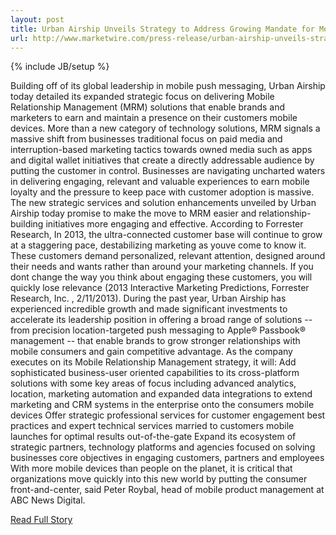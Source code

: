 ```yaml
---
layout: post
title: Urban Airship Unveils Strategy to Address Growing Mandate for Mobile Relationship Management
url: http://www.marketwire.com/press-release/urban-airship-unveils-strategy-address-growing-mandate-mobile-relationship-management-1765437.htm
---
```

{% include JB/setup %}<p>  Building off of its global leadership in mobile push messaging, Urban Airship today detailed its expanded strategic focus on delivering Mobile Relationship Management (MRM) solutions that enable brands and marketers to earn and maintain a presence on their customers mobile devices.  More than a new category of technology solutions, MRM signals a massive shift from businesses traditional focus on paid media and interruption-based marketing tactics towards owned media such as apps and digital wallet initiatives that create a directly addressable audience by putting the customer in control.  Businesses are navigating uncharted waters in delivering engaging, relevant and valuable experiences to earn mobile loyalty and the pressure to keep pace with customer adoption is massive.  The new strategic services and solution enhancements unveiled by Urban Airship today promise to make the move to MRM easier and relationship-building initiatives more engaging and effective.  According to Forrester Research, In 2013, the ultra-connected customer base will continue to grow at a staggering pace, destabilizing marketing as youve come to know it.  These customers demand personalized, relevant attention, designed around their needs and wants rather than around your marketing channels.  If you dont change the way you think about engaging these customers, you will quickly lose relevance (2013 Interactive Marketing Predictions, Forrester Research, Inc.  , 2/11/2013).  During the past year, Urban Airship has experienced incredible growth and made significant investments to accelerate its leadership position in offering a broad range of solutions -- from precision location-targeted push messaging to Apple® Passbook® management -- that enable brands to grow stronger relationships with mobile consumers and gain competitive advantage.  As the company executes on its Mobile Relationship Management strategy, it will:
Add sophisticated business-user oriented capabilities to its cross-platform solutions with some key areas of focus including advanced analytics, location, marketing automation and expanded data integrations to extend marketing and CRM systems in the enterprise onto the consumers mobile devices
Offer strategic professional services for customer engagement best practices and expert technical services married to customers mobile launches for optimal results out-of-the-gate
Expand its ecosystem of strategic partners, technology platforms and agencies focused on solving businesses core objectives in engaging customers, partners and employees
With more mobile devices than people on the planet, it is critical that organizations move quickly into this new world by putting the consumer front-and-center, said Peter Roybal, head of mobile product management at ABC News Digital.<br />
<p><a href="http://www.marketwire.com/press-release/urban-airship-unveils-strategy-address-growing-mandate-mobile-relationship-management-1765437.htm">Read Full Story</a></p>
